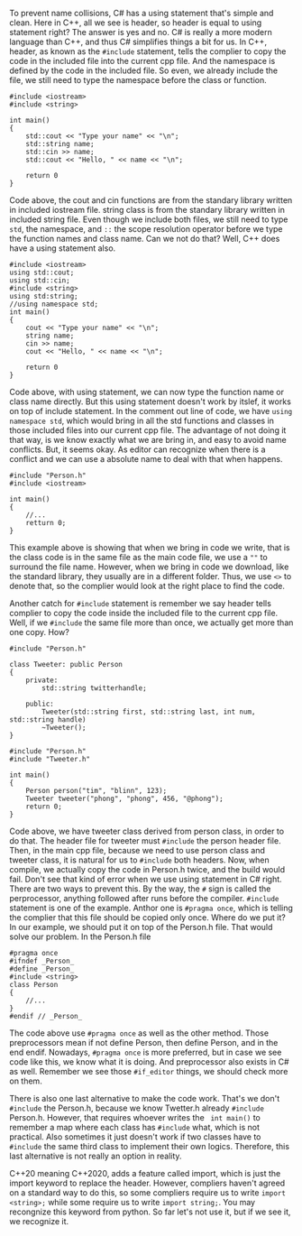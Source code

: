 To prevent name collisions, C# has a using statement that's simple and clean. Here in C++, all we see is header, so header is equal to using statement right? The answer is yes and no. C# is really a more modern language than C++, and thus C# simplifies things a bit for us. In C++, header, as known as the `#include` statement, tells the complier to copy the code in the included file into the current cpp file. And the namespace is defined by the code in the included file. So even, we already include the file, we still need to type the namespace before the class or function. 
```
#include <iostream>
#include <string>

int main()
{
	std::cout << "Type your name" << "\n";
	std::string name;
	std::cin >> name;
	std::cout << "Hello, " << name << "\n";

	return 0
}
```
Code above, the cout and cin functions are from the standary library written in included iostream file. string class is from the standary library written in included string file. Even though we include both files, we still need to type `std`, the namespace, and `::` the scope resolution operator before we type the function names and class name. Can we not do that? Well, C++ does have a using statement also.
```
#include <iostream>
using std::cout;
using std::cin;
#include <string>
using std:string;
//using namespace std;
int main()
{
	cout << "Type your name" << "\n";
	string name;
	cin >> name;
	cout << "Hello, " << name << "\n";

	return 0
}
```
Code above, with using statement, we can now type the function name or class name directly. But this using statement doesn't work by itslef, it works on top of include statement. In the comment out line of code, we have `using namespace std`, which would bring in all the std functions and classes in those included files into our current cpp file. The advantage of not doing it that way, is we know exactly what we are bring in, and easy to avoid name conflicts. But, it seems okay. As editor can recognize when there is a conflict and we can use a absolute name to deal with that when happens.

```
#include "Person.h"
#include <iostream>

int main()
{
	//...
	retturn 0;
}
```
This example above is showing that when we bring in code we write, that is the class code is in the same file as the main code file, we use a `""` to surround the file name. However, when we bring in code we download, like the standard library, they usually are in a different folder. Thus, we use `<>` to denote that, so the complier would look at the right place to find the code.

Another catch for `#include` statement is remember we say header tells complier to copy the code inside the included file to the current cpp file. Well, if we `#include` the same file more than once, we actually get more than one copy. How?
```
#include "Person.h"

class Tweeter: public Person
{
	private:
		std::string twitterhandle;
		
	public:
		Tweeter(std::string first, std::string last, int num, std::string handle)
		~Tweeter();
}
```

```
#include "Person.h"
#include "Tweeter.h"

int main()
{
	Person person("tim", "blinn", 123);
	Tweeter tweeter("phong", "phong", 456, "@phong");
	return 0;
}
```
Code above, we have tweeter class derived from person class, in order to do that. The header file for tweeter must `#include` the person header file. Then, in the main cpp file, because we need to use person class and tweeter class, it is natural for us to `#include` both headers. Now, when compile, we actually copy the code in Person.h twice, and the build would fail. Don't see that kind of error when we use using statement in C# right. 
There are two ways to prevent this. By the way, the `#` sign is called the perprocessor, anything followed after runs before the compiler. `#include` statement is one of the example. Anthor one is `#pragma once`, which is telling the complier that this file should be copied only once. Where do we put it? In our example, we should put it on top of the Person.h file. That would solve our problem.
In the Person.h file
```
#pragma once
#ifndef _Person_
#define _Person_
#include <string>
class Person
{
	//...
}
#endif // _Person_
```
The code above use `#pragma once` as well as the other method. Those preprocessors mean if not define Person, then define Person, and in the end endif. Nowadays, `#pragma once` is more preferred, but in case we see code like this, we know what it is doing. And preprocessor also exists in C# as well. Remember we see those `#if_editor` things, we should check more on them.

There is also one last alternative to make the code work. That's we don't `#include` the Person.h, because we know Twetter.h already `#include` Person.h. However, that requires whoever writes the ` int main()` to remember a map where each class has `#include` what, which is not practical. Also sometimes it just doesn't work if two classes have to `#include` the same third class to implement their own logics. Therefore, this last alternative is not really an option in reality.



C++20 meaning C++2020, adds a feature called import, which is just the import keyword to replace the header. However, compliers haven't agreed on a standard way to do this, so some compliers require us to write `import <string>;` while some require us to write `import string;`.  You may recongnize this keyword from python. So far let's not use it, but if we see it, we recognize it.

